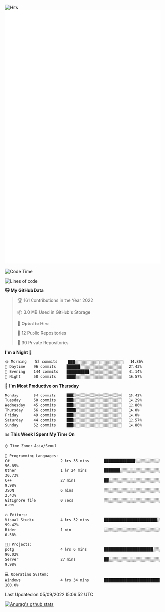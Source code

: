![Hits](https://hits.seeyoufarm.com/api/count/incr/badge.svg?url=https%3A%2F%2Fgithub.com%2Fkokose1234&count_bg=%2379C83D&title_bg=%23555555&icon=apple.svg&icon_color=%23E7E7E7&title=hits&edge_flat=false)
<br/>
![Metrics](https://github.com/kokose1234/kokose1234/blob/main/github-metrics.svg)

<!--START_SECTION:waka-->
![Code Time](http://img.shields.io/badge/Code%20Time-684%20hrs%2025%20mins-blue)

![Lines of code](https://img.shields.io/badge/From%20Hello%20World%20I%27ve%20Written-937%20Thousand%20lines%20of%20code-blue)

**🐱 My GitHub Data** 

> 🏆 161 Contributions in the Year 2022
 > 
> 📦 3.0 MB Used in GitHub's Storage 
 > 
> 💼 Opted to Hire
 > 
> 📜 12 Public Repositories 
 > 
> 🔑 30 Private Repositories  
 > 
**I'm a Night 🦉** 

```text
🌞 Morning    52 commits     ███░░░░░░░░░░░░░░░░░░░░░░   14.86% 
🌆 Daytime    96 commits     ██████░░░░░░░░░░░░░░░░░░░   27.43% 
🌃 Evening    144 commits    ██████████░░░░░░░░░░░░░░░   41.14% 
🌙 Night      58 commits     ████░░░░░░░░░░░░░░░░░░░░░   16.57%

```
📅 **I'm Most Productive on Thursday** 

```text
Monday       54 commits     ███░░░░░░░░░░░░░░░░░░░░░░   15.43% 
Tuesday      50 commits     ███░░░░░░░░░░░░░░░░░░░░░░   14.29% 
Wednesday    45 commits     ███░░░░░░░░░░░░░░░░░░░░░░   12.86% 
Thursday     56 commits     ████░░░░░░░░░░░░░░░░░░░░░   16.0% 
Friday       49 commits     ███░░░░░░░░░░░░░░░░░░░░░░   14.0% 
Saturday     44 commits     ███░░░░░░░░░░░░░░░░░░░░░░   12.57% 
Sunday       52 commits     ███░░░░░░░░░░░░░░░░░░░░░░   14.86%

```


📊 **This Week I Spent My Time On** 

```text
⌚︎ Time Zone: Asia/Seoul

💬 Programming Languages: 
C#                       2 hrs 35 mins       ██████████████░░░░░░░░░░░   56.85% 
Other                    1 hr 24 mins        ███████░░░░░░░░░░░░░░░░░░   30.73% 
C++                      27 mins             ██░░░░░░░░░░░░░░░░░░░░░░░   9.98% 
JSON                     6 mins              ░░░░░░░░░░░░░░░░░░░░░░░░░   2.43% 
GitIgnore file           0 secs              ░░░░░░░░░░░░░░░░░░░░░░░░░   0.0%

🔥 Editors: 
Visual Studio            4 hrs 32 mins       ████████████████████████░   99.42% 
Rider                    1 min               ░░░░░░░░░░░░░░░░░░░░░░░░░   0.58%

🐱‍💻 Projects: 
potg                     4 hrs 6 mins        ██████████████████████░░░   90.02% 
Server                   27 mins             ██░░░░░░░░░░░░░░░░░░░░░░░   9.98%

💻 Operating System: 
Windows                  4 hrs 34 mins       █████████████████████████   100.0%

```


 Last Updated on 05/09/2022 15:06:52 UTC
<!--END_SECTION:waka-->

[![Anurag's github stats](https://github-readme-stats.vercel.app/api?username=kokose1234&theme=dracula)](https://github.com/anuraghazra/github-readme-stats)



	
